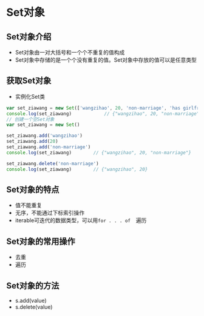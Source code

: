 # Set对象

## Set对象介绍
- Set对象由一对大括号和一个个不重复的值构成
- Set对象中存储的是一个个没有重复的值。Set对象中存放的值可以是任意类型

## 获取Set对象
- 实例化Set类

```javascript
var set_ziawang = new Set(['wangzihao', 20, 'non-marriage', 'has girlfriend'])     // 初始化一个Set对象 
console.log(set_ziawang)			// {"wangzihao", 20, "non-marriage", "has girlfriend"}
// 创建一个空Set对象
var set_ziawang = new Set()

set_ziawang.add('wangzihao')
set_ziawang.add(20)
set_ziawang.add('non-marriage')
console.log(set_ziawang)		// {"wangzihao", 20, "non-marriage"}

set_ziawang.delete('non-marriage')
console.log(set_ziawang)		// {"wangzihao", 20}

```


## Set对象的特点
- 值不能重复
- 无序，不能通过下标索引操作
- iterable可迭代的数据类型，可以用`for . . . of  `遍历


## Set对象的常用操作
- 去重
- 遍历

## Set对象的方法
- s.add(value)
- s.delete(value)

